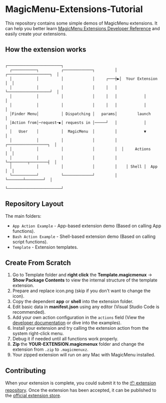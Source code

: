 # MagicMenu-Extensions-Tutorial
This repository contains some simple demos of MagicMenu extensions. It can help you better learn [MagicMenu Extensions Developer Reference](https://iboysoft.com/extensions/diy-extensions.html "iBoysoft MagicMenu Extensions Developer Reference") and easily create your extensions.    

## How the extension works
```
                                                 ┌────────────────────────┐
  ┌───────────┐          ┌─────────────┐         │ ┌───────────────────┐  │
  │           │          │             │     ┌───┼▶│  Your Extension   │  │
  │           │          │             │     │   │ └───────────────────┘  │
  │           │          │             │     │   │            │           │
  │           │          │             │     │   │            │           │
  │Finder Menu│          │ Dispatching │   params│         launch         │
  │Action from│─request─▶│ requests in │─────┘   │            │           │
  │   User    │          │  MagicMenu  │         │            ▼           │
  │           │          │             │         │  ┌──────────────────┐  │
  │           │          │             │         │  │     Actions      │  │
  │           │          │             │         │  └─┬───────┬────────┤  │
  │           │          │             │         │    │ Shell │  App   │  │
  └───────────┘          └─────────────┘         │    └───────┴────────┘  │
                                                 └────────────────────────┘
```

## Repository Layout
The main folders:

- `App Action Example` - App-based extension demo (Based on calling App functions).
- `Bash Action Example` - Shell-based extension demo (Based on calling script functions).  
- `Template` - Extension templates.  

## Create From Scratch
1. Go to Template folder and **right click** the **Template.magicmenux** -> **Show Package Contents** to view the internal structure of the template extension.
2. Prepare and replace icon.png (skip if you don't want to change the icon).
3. Copy the dependent **app** or **shell** into the extension folder.
4. Edit basic data in **manifest.json** using any editor (Visual Studio Code is recommended).
5. Add your own action configuration in the `actions` field (View the [developer documentation](https://iboysoft.com/extensions/diy-extensions.html) or dive into the examples).
6. Install your extension and try calling the extension action from the system right-click menu.
7. Debug it if needed until all functions work properly.
8. **Zip** the **YOUR-EXTENSION.magicmenux** folder and change the extension from `.zip` to `.magicmenuxz`.
9. Your zipped extension will run on any Mac with MagicMenu installed.

## Contributing
When your extension is complete, you could submit it to the [📦 extension repository](https://github.com/iBoysoft/MagicMenu-Extensions "iBoysoft MagicMenu Extension Repository"). Once the extension has been accepted, it can be published to the [official extension store](https://iboysoft.com/extensions/?ref=github "iBoysoft MagicMenu Extension Store").
